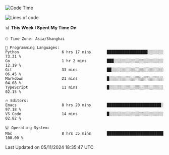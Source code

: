 <!--START_SECTION:waka-->
![Code Time](http://img.shields.io/badge/Code%20Time-2%2C267%20hrs%2042%20mins-blue)

![Lines of code](https://img.shields.io/badge/From%20Hello%20World%20I%27ve%20Written-308.1%20thousand%20lines%20of%20code-blue)

📊 **This Week I Spent My Time On** 

```text
🕑︎ Time Zone: Asia/Shanghai

💬 Programming Languages: 
Python                   6 hrs 17 mins       ██████████████████░░░░░░░   73.31 % 
Go                       1 hr 2 mins         ███░░░░░░░░░░░░░░░░░░░░░░   12.19 % 
Git                      33 mins             ██░░░░░░░░░░░░░░░░░░░░░░░   06.45 % 
Markdown                 21 mins             █░░░░░░░░░░░░░░░░░░░░░░░░   04.08 % 
TypeScript               11 mins             █░░░░░░░░░░░░░░░░░░░░░░░░   02.15 % 

🔥 Editors: 
Emacs                    8 hrs 20 mins       ████████████████████████░   97.18 % 
VS Code                  14 mins             █░░░░░░░░░░░░░░░░░░░░░░░░   02.82 % 

💻 Operating System: 
Mac                      8 hrs 35 mins       █████████████████████████   100.00 % 
```


 Last Updated on 05/11/2024 18:35:47 UTC
<!--END_SECTION:waka-->
